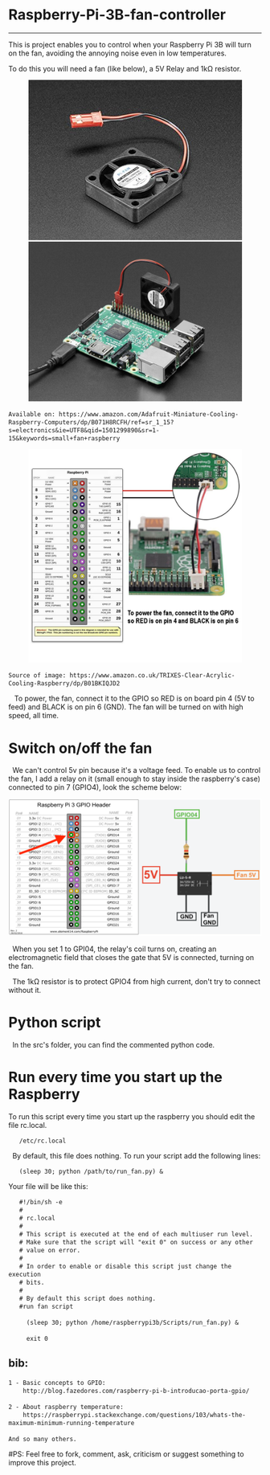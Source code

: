# Raspberry-Pi-3B-fan-controller
---------------------------------

   This is project enables you to control when your Raspberry Pi 3B will turn on the fan, avoiding the annoying noise even in low temperatures.

To do this you will need a fan (like below), a 5V Relay and 1kΩ resistor.

<p align="center">
  <img src="Figures/fan.png" width="425"/> <img src="Figures/fan-and-raspberry.png" width="425"/> 
</p>

    Available on: https://www.amazon.com/Adafruit-Miniature-Cooling-Raspberry-Computers/dp/B071H8RCFH/ref=sr_1_15?s=electronics&ie=UTF8&qid=1501299890&sr=1-15&keywords=small+fan+raspberry

<p align="center">
  <img src="Figures/how-to-connect.png" width="425"/>
</p>

    Source of image: https://www.amazon.co.uk/TRIXES-Clear-Acrylic-Cooling-Raspberry/dp/B01BKIQJD2

    To power, the fan, connect it to the GPIO so RED is on board pin 4 (5V to feed) and BLACK is on pin 6 (GND). The fan will be turned on with high speed, all time. 
    
 
 # Switch on/off the fan 
    We can't control 5v pin because it's a voltage feed. To enable us to control the fan, I add a relay on it (small enough to stay inside the raspberry's case) connected to pin 7 (GPIO4), look the scheme below: 
 
<p align="center">
  <img src="Figures/gpio_relay.png" width="850"/>
</p>

   When you set 1 to GPI04, the relay's coil turns on, creating an electromagnetic field that closes the gate that 5V is connected, turning on the fan.
   
   The 1kΩ resistor is to protect GPIO4 from high current, don't try to connect without it.
   

# Python script

   In the src's folder, you can find the commented python code.

# Run every time you start up the Raspberry

   To run this script every time you start up the raspberry you should edit the file rc.local.
        
       /etc/rc.local
       
   By default, this file does nothing. To run your script add the following lines:
   
       (sleep 30; python /path/to/run_fan.py) &
   
   Your file will be like this:
   
       #!/bin/sh -e
       #
       # rc.local
       #
       # This script is executed at the end of each multiuser run level.
       # Make sure that the script will "exit 0" on success or any other
       # value on error.
       #
       # In order to enable or disable this script just change the execution
       # bits.
       #
       # By default this script does nothing.
       #run fan script
       
         (sleep 30; python /home/raspberrypi3b/Scripts/run_fan.py) &

         exit 0
   
   bib:
   ----
    1 - Basic concepts to GPIO:
        http://blog.fazedores.com/raspberry-pi-b-introducao-porta-gpio/
    
    2 - About raspberry temperature:
        https://raspberrypi.stackexchange.com/questions/103/whats-the-maximum-minimum-running-temperature
        
    And so many others.

   
#PS: Feel free to fork, comment, ask, criticism or suggest something to improve this project.

